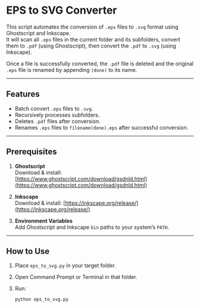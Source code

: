 # EPS to SVG Converter

This script automates the conversion of `.eps` files to `.svg` format using Ghostscript and Inkscape.  
It will scan all `.eps` files in the current folder and its subfolders, convert them to `.pdf` (using Ghostscript), then convert the `.pdf` to `.svg` (using Inkscape).  

Once a file is successfully converted, the `.pdf` file is deleted and the original `.eps` file is renamed by appending `(done)` to its name.

---

## Features
- Batch convert `.eps` files to `.svg`.
- Recursively processes subfolders.
- Deletes `.pdf` files after conversion.
- Renames `.eps` files to `filename(done).eps` after successful conversion.

---

## Prerequisites

1. **Ghostscript**  
   Download & install: [https://www.ghostscript.com/download/gsdnld.html](https://www.ghostscript.com/download/gsdnld.html)

2. **Inkscape**  
   Download & install: [https://inkscape.org/release/](https://inkscape.org/release/)

3. **Environment Variables**  
   Add Ghostscript and Inkscape `bin` paths to your system’s `PATH`.

---

## How to Use

1. Place `eps_to_svg.py` in your target folder.
2. Open Command Prompt or Terminal in that folder.
3. Run:

   ```bash
   python eps_to_svg.py
